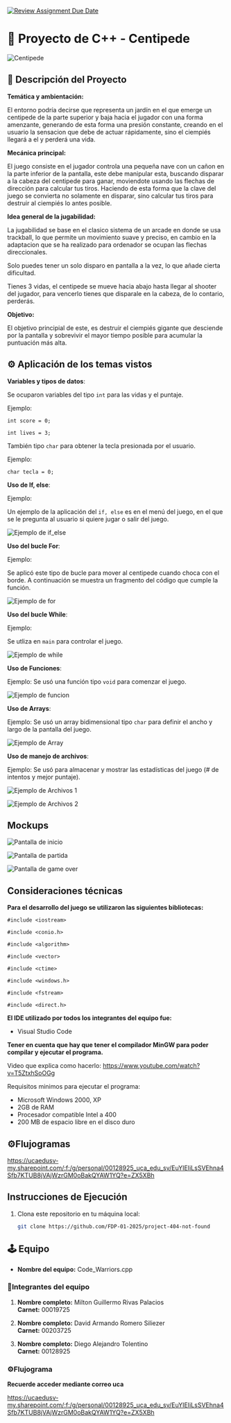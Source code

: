 [![Review Assignment Due Date](https://classroom.github.com/assets/deadline-readme-button-22041afd0340ce965d47ae6ef1cefeee28c7c493a6346c4f15d667ab976d596c.svg)](https://classroom.github.com/a/mi1WNrHU)
# 👾 Proyecto de C++ - Centipede

![Centipede](resources/centipede1.png)

## 📑 Descripción del Proyecto

**Temática y ambientación:**

El entorno podría decirse que representa un jardín en el que emerge un centipede de la parte superior y baja hacia el jugador con  una forma amenzante, generando de esta forma una presión constante, creando en el usuario la sensacion que debe de actuar rápidamente, sino el ciempiés llegará a el y perderá una vida. 

**Mecánica principal:**

El juego consiste en el jugador controla una pequeña nave con un cañon en la parte inferior de la pantalla, este debe manipular esta, buscando disparar a la cabeza del centipede para ganar, moviendote usando las flechas de dirección para calcular tus tiros. Haciendo de esta forma que la clave del juego se convierta no solamente en disparar, sino calcular tus tiros para destruir al ciempiés lo antes posible. 


**Idea general de la jugabilidad:**

La jugabilidad se base en el clasico sistema de un arcade en donde se usa trackball, lo que permite un movimiento suave y preciso, en cambio en la adaptacion que se ha realizado para ordenador se ocupan las flechas direccionales. 

Solo puedes tener un solo disparo en pantalla a la vez, lo que añade cierta dificultad.

Tienes 3 vidas, el centipede se mueve hacia abajo hasta llegar al shooter del jugador, para vencerlo tienes que disparale en la cabeza, de lo contario, perderás.

**Objetivo:**

El objetivo principial de este, es destruir el ciempiés gigante que desciende por la pantalla y sobrevivir el mayor tiempo posible para acumular la puntuación más alta.

## ⚙ Aplicación de los temas vistos

**Variables y tipos de datos**: 

Se ocuparon variables del tipo `int` para las vidas y el puntaje.

Ejemplo:


`int score = 0;`

`int lives = 3;`

También tipo `char` para obtener la tecla presionada por el usuario.

Ejemplo:

`char tecla = 0;`

**Uso de If, else**:

Ejemplo:

Un ejemplo de la aplicación del `if, else` es en el menú del juego, en el que se le pregunta al usuario si quiere jugar o salir del juego.

![Ejemplo de if_else](resources/Example_images/if_else.png)

**Uso del bucle For**:

Ejemplo: 

Se aplicó este tipo de bucle para mover al centipede cuando choca con el borde. A continuación se muestra un fragmento del código que cumple la función.

![Ejemplo de for](resources/Example_images/for_loop.png)

**Uso del bucle While**:

Ejemplo:

Se utliza en `main` para controlar el juego.

![Ejemplo de while](resources/Example_images/while_loop.png)

**Uso de Funciones**:

Ejemplo: Se usó una función tipo `void` para comenzar el juego.

![Ejemplo de funcion](resources/Example_images/function.png)

**Uso de Arrays**:

Ejemplo: Se usó un array bidimensional tipo `char` para definir el ancho y largo de la pantalla del juego.

![Ejemplo de Array](resources/Example_images/array.png)

**Uso de manejo de archivos**:

Ejemplo: Se usó para almacenar y mostrar las estadísticas del juego (# de intentos y mejor puntaje).

![Ejemplo de Archivos 1](resources/Example_images/archives_example.png)

![Ejemplo de Archivos 2](resources/Example_images/archives_example2.png)


## Mockups

![Pantalla de inicio](resources/mockups/mockup_pantalla_de_inicio.png)

![Pantalla de partida](resources/mockups/mockup_partida.png)

![Pantalla de game over](resources/mockups/game_over_screen.png)

## Consideraciones técnicas

**Para el desarrollo del juego se utilizaron las siguientes bibliotecas:**

`#include <iostream>`

`#include <conio.h>`

`#include <algorithm>`

`#include <vector>`

`#include <ctime>`

`#include <windows.h>`

`#include <fstream>`

`#include <direct.h>`

**El IDE utilizado por todos los integrantes del equipo fue:**

- Visual Studio Code

**Tener en cuenta que hay que tener el compilador MinGW para poder compilar y ejecutar el programa.**

Video que explica como hacerlo: https://www.youtube.com/watch?v=T5ZtxhSoOGg

Requisitos minimos para ejecutar el programa:


- Microsoft Windows 2000, XP
- 2GB de RAM
- Procesador compatible Intel a 400
- 200 MB de espacio libre en el disco duro

## ⚙Flujogramas

https://ucaedusv-my.sharepoint.com/:f:/g/personal/00128925_uca_edu_sv/EuYIEIiLsSVEhna4Sfb7KTUB8jVAjWzrGM0oBakQYAW1YQ?e=ZX5XBh

## Instrucciones de Ejecución

1. Clona este repositorio en tu máquina local:
   ```bash
   git clone https://github.com/FDP-01-2025/project-404-not-found

## 🕹 Equipo

- **Nombre del equipo:** Code_Warriors.cpp

### 👥Integrantes del equipo

1. **Nombre completo:** Milton Guillermo Rivas Palacios  
   **Carnet:** 00019725

2. **Nombre completo:** David Armando Romero Siliezer  
   **Carnet:** 00203725

3. **Nombre completo:** Diego Alejandro Tolentino  
   **Carnet:** 00128925

### ⚙Flujograma

**Recuerde acceder mediante correo uca**

https://ucaedusv-my.sharepoint.com/:f:/g/personal/00128925_uca_edu_sv/EuYIEIiLsSVEhna4Sfb7KTUB8jVAjWzrGM0oBakQYAW1YQ?e=ZX5XBh
